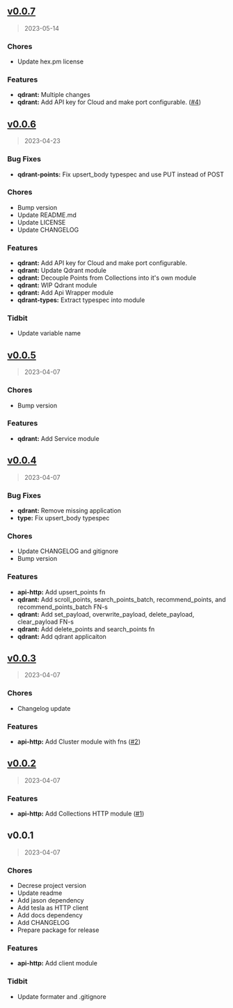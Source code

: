 
<a name="v0.0.7"></a>
## [v0.0.7](https://github.com/marinac-dev/qdrant/compare/v0.0.6...v0.0.7)

> 2023-05-14

### Chores

* Update hex.pm license

### Features

* **qdrant:** Multiple changes
* **qdrant:** Add API key for Cloud and make port configurable. ([#4](https://github.com/marinac-dev/qdrant/issues/4))


<a name="v0.0.6"></a>
## [v0.0.6](https://github.com/marinac-dev/qdrant/compare/v0.0.5...v0.0.6)

> 2023-04-23

### Bug Fixes

* **qdrant-points:** Fix upsert_body typespec and use PUT instead of POST

### Chores

* Bump version
* Update README.md
* Update LICENSE
* Update CHANGELOG

### Features

* **qdrant:** Add API key for Cloud and make port configurable.
* **qdrant:** Update Qdrant module
* **qdrant:** Decouple Points from Collections into it's own module
* **qdrant:** WIP Qdrant module
* **qdrant:** Add Api Wrapper module
* **qdrant-types:** Extract typespec into module

### Tidbit

* Update variable name


<a name="v0.0.5"></a>
## [v0.0.5](https://github.com/marinac-dev/qdrant/compare/v0.0.4...v0.0.5)

> 2023-04-07

### Chores

* Bump version

### Features

* **qdrant:** Add Service module


<a name="v0.0.4"></a>
## [v0.0.4](https://github.com/marinac-dev/qdrant/compare/v0.0.3...v0.0.4)

> 2023-04-07

### Bug Fixes

* **qdrant:** Remove missing application
* **type:** Fix upsert_body typespec

### Chores

* Update CHANGELOG and gitignore
* Bump version

### Features

* **api-http:** Add upsert_points fn
* **qdrant:** Add scroll_points, search_points_batch, recommend_points, and recommend_points_batch FN-s
* **qdrant:** Add set_payload, overwrite_payload, delete_payload, clear_payload FN-s
* **qdrant:** Add delete_points and search_points fn
* **qdrant:** Add qdrant applicaiton


<a name="v0.0.3"></a>
## [v0.0.3](https://github.com/marinac-dev/qdrant/compare/v0.0.2...v0.0.3)

> 2023-04-07

### Chores

* Changelog update

### Features

* **api-http:** Add Cluster module with fns ([#2](https://github.com/marinac-dev/qdrant/issues/2))


<a name="v0.0.2"></a>
## [v0.0.2](https://github.com/marinac-dev/qdrant/compare/v0.0.1...v0.0.2)

> 2023-04-07

### Features

* **api-http:** Add Collections HTTP module ([#1](https://github.com/marinac-dev/qdrant/issues/1))


<a name="v0.0.1"></a>
## v0.0.1

> 2023-04-07

### Chores

* Decrese project version
* Update readme
* Add jason dependency
* Add tesla as HTTP client
* Add docs dependency
* Add CHANGELOG
* Prepare package for release

### Features

* **api-http:** Add client module

### Tidbit

* Update formater and .gitignore

